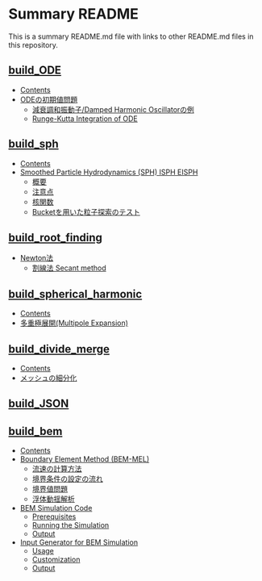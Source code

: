 # Summary README

This is a summary README.md file with links to other README.md files in this repository.

## [build_ODE](./builds/build_ODE/README.md)

- [Contents](./builds/build_ODE/README.md#Contents)
- [ODEの初期値問題](./builds/build_ODE/README.md#ODEの初期値問題)
    - [減衰調和振動子/Damped Harmonic Oscillatorの例](./builds/build_ODE/README.md#減衰調和振動子/Damped-Harmonic-Oscillatorの例)
    - [Runge-Kutta Integration of ODE](./builds/build_ODE/README.md#Runge-Kutta-Integration-of-ODE)
## [build_sph](./builds/build_sph/README.md)

- [Contents](./builds/build_sph/README.md#Contents)
- [Smoothed Particle Hydrodynamics (SPH) ISPH EISPH](./builds/build_sph/README.md#Smoothed-Particle-Hydrodynamics-(SPH)-ISPH-EISPH)
    - [概要](./builds/build_sph/README.md#概要)
    - [注意点](./builds/build_sph/README.md#注意点)
    - [核関数](./builds/build_sph/README.md#核関数)
    - [Bucketを用いた粒子探索のテスト](./builds/build_sph/README.md#Bucketを用いた粒子探索のテスト)
## [build_root_finding](./builds/build_root_finding/README.md)

- [Newton法](./builds/build_root_finding/README.md#Newton法)
    - [割線法 Secant method](./builds/build_root_finding/README.md#割線法-Secant-method)
## [build_spherical_harmonic](./builds/build_spherical_harmonic/README.md)

- [Contents](./builds/build_spherical_harmonic/README.md#Contents)
- [多重極展開(Multipole Expansion)](./builds/build_spherical_harmonic/README.md#多重極展開(Multipole-Expansion))
## [build_divide_merge](./builds/build_divide_merge/README.md)

- [Contents](./builds/build_divide_merge/README.md#Contents)
- [メッシュの細分化](./builds/build_divide_merge/README.md#メッシュの細分化)
## [build_JSON](./builds/build_JSON/README.md)

## [build_bem](./builds/build_bem/README.md)

- [Contents](./builds/build_bem/README.md#Contents)
- [Boundary Element Method (BEM-MEL)](./builds/build_bem/README.md#Boundary-Element-Method-(BEM-MEL))
    - [流速の計算方法](./builds/build_bem/README.md#流速の計算方法)
    - [境界条件の設定の流れ](./builds/build_bem/README.md#境界条件の設定の流れ)
    - [境界値問題](./builds/build_bem/README.md#境界値問題)
    - [浮体動揺解析](./builds/build_bem/README.md#浮体動揺解析)
- [BEM Simulation Code](./builds/build_bem/README.md#BEM-Simulation-Code)
    - [Prerequisites](./builds/build_bem/README.md#Prerequisites)
    - [Running the Simulation](./builds/build_bem/README.md#Running-the-Simulation)
    - [Output](./builds/build_bem/README.md#Output)
- [Input Generator for BEM Simulation](./builds/build_bem/README.md#Input-Generator-for-BEM-Simulation)
    - [Usage](./builds/build_bem/README.md#Usage)
    - [Customization](./builds/build_bem/README.md#Customization)
    - [Output](./builds/build_bem/README.md#Output)
